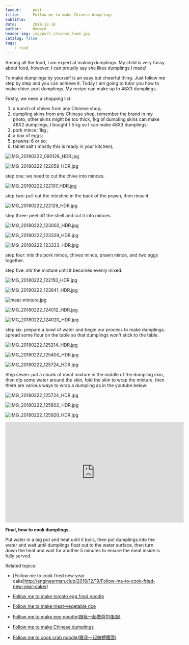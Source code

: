 ```yaml
---
layout:     post
title:      Follow me to make Chinese dumplings
subtitle:   
date:       2018-12-18
author:     Howard
header-img: img/post_chinese_food.jpg
catalog: false
tags:
    - food
---
```


Among all the food, I am expert at making dumplings. My child is very fussy about food, however, I can proudly  say she likes dumplings I made!



To make dumplings by yourself is an easy but cheerful thing.  Just follow me step by step and you can achieve it.  Today I am going to tutor you how to make chive-port dumplings.  My recipe can make up to 48X3 dumplings.



Firstly, we need a shopping list:

1. a bunch of chives from any Chinese shop;
2. dumpling skins from any Chinese shop, remember the brand in my photo, other skins might be too thick, 1kg of dumpling skins can make 48X2 dumplings; I bought 1.5 kg so I can make 48X3 dumplings;
3. pork mince: 1kg ;
4. a box of eggs;
5. prawns: 6 or so;
6. tablet salt ( mostly this is ready in your kitchen);

![IMG_20180222_090128_HDR.jpg](https://steemitimages.com/DQmNqQ53kgPortLWkDW1NzybQzJXM94oFzcQy6XvbtnaazU/IMG_20180222_090128_HDR.jpg)

![IMG_20180222_122059_HDR.jpg](https://steemitimages.com/DQmSceKU5WAZt4EXfcse4Sx8Pjns9k1JxKCsuhAZtUdMUDV/IMG_20180222_122059_HDR.jpg)







step one: we need to  cut the chive into minces.

![IMG_20180222_122107_HDR.jpg](https://steemitimages.com/DQmQMqryzVrB5StVU59Gs72YFybpoyTFRC3d1n9LZoUxfLF/IMG_20180222_122107_HDR.jpg)



step two:  pull out the intestine in the back of the prawn, then rinse it.

![IMG_20180222_122129_HDR.jpg](https://steemitimages.com/DQmVRSf4gYXcJ2QRApzNjCSxm768v6GQiSbYgtG9FDeTmBa/IMG_20180222_122129_HDR.jpg)





step three: peel off the shell and cut it into minces.


![IMG_20180222_123002_HDR.jpg](https://steemitimages.com/DQmUuF6EEAXfTHTyB6W2GszchLbmgLk87RT3JdjRoz3SMtR/IMG_20180222_123002_HDR.jpg)


![IMG_20180222_123329_HDR.jpg](https://steemitimages.com/DQmS3sNAiK5Bv7EiJuvP8nXcdVCrXnB461As37ueY1GArzn/IMG_20180222_123329_HDR.jpg)



![IMG_20180222_123333_HDR.jpg](https://steemitimages.com/DQmeUuvH4DXnZ7evu8cGjsMY7HbmzLenjWW7SGkMgtBv8Lb/IMG_20180222_123333_HDR.jpg)



step four:  mix the pork mince, chives mince, prawn mince, and two eggs together. 

step five:  stir the mixture until it becomes evenly mixed.

![IMG_20180222_122150_HDR.jpg](https://steemitimages.com/DQmRQbAc6ajFTin1zVmBKEFgVWodexxshujfmqShXcAtnpp/IMG_20180222_122150_HDR.jpg)

![IMG_20180222_123641_HDR.jpg](https://steemitimages.com/DQmdLSCCb2G7yG6HvBMQLTAmZZafRoYMkWEAhZfuWAVT9i4/IMG_20180222_123641_HDR.jpg)





![meat-mixture.jpg](https://steemitimages.com/DQmYPJ26ySsUqNWLPMrjUuUAQjvzaqbxBaytueK8HVhRAAy/meat-mixture.jpg)



![IMG_20180222_124012_HDR.jpg](https://steemitimages.com/DQmetpJfcJj5TkquEbLJ4b1VqDwXV4g6hr4UemULgCs9L1c/IMG_20180222_124012_HDR.jpg)



![IMG_20180222_124020_HDR.jpg](https://steemitimages.com/DQmUx1iRdxrW9Qo9zuN57dCCedkgLMibhRSVLKdKshihwdE/IMG_20180222_124020_HDR.jpg)



step six: prepare a bowl of water and begin our process to make dumplings. spread some flour on the table so that dumplings won't stick to the table.

![IMG_20180222_125214_HDR.jpg](https://steemitimages.com/DQmVfXH6KYcfSwz7SRqGHqPAckvUm7ayf4ddkCvSHPPg8wk/IMG_20180222_125214_HDR.jpg)




![IMG_20180222_125400_HDR.jpg](https://steemitimages.com/DQmSJbTgKG2mFVENfUVdWhSnH198BcjLttwm2ktBKQwxSFb/IMG_20180222_125400_HDR.jpg)



![IMG_20180222_125724_HDR.jpg](https://steemitimages.com/DQmaP7vXzJcRPLZJU3hRN5Gv7xDz3dYyuC1eQkpfWxzdpWk/IMG_20180222_125724_HDR.jpg)



Step seven:  put a chunk of meat mixture in the middle of the dumpling skin, then dip some water around the skin, fold the skin to wrap the mixture, then there are various ways to wrap a dumpling as in the youtube below:



![IMG_20180222_125724_HDR.jpg](https://steemitimages.com/DQmaP7vXzJcRPLZJU3hRN5Gv7xDz3dYyuC1eQkpfWxzdpWk/IMG_20180222_125724_HDR.jpg)

![IMG_20180222_125802_HDR.jpg](https://steemitimages.com/DQmZ9FajFvVG3izH3RGjsqwSbG54v4uF6qqLHDFwc4ukJ5c/IMG_20180222_125802_HDR.jpg)

![IMG_20180222_125926_HDR.jpg](https://steemitimages.com/DQmR9McVwiBDqpRTcDpotAc9nBx1qd2qrsYQMjx5S7mnZiK/IMG_20180222_125926_HDR.jpg)



<iframe width="560" height="315" src="https://www.youtube.com/embed/Aq2wk-7UvNg" frameborder="0" allow="accelerometer; autoplay; encrypted-media; gyroscope; picture-in-picture" allowfullscreen></iframe>



**Final, how to cook dumplings.**

Put water in a big pot and heat until it boils, then put dumplings into the water and wait until dumplings float out to the water surface, then turn down the heat and wait for another 5 minutes to ensure the meat inside is fully served.



Related topics:


- [Follow me to cook fried new year cake]http://engineerman.club/2018/12/19/Follow-me-to-cook-fried-new-year-cake/)

- [Follow me to make tomato egg fried noodle](http://engineerman.club/2018/12/18/Follow-me-to-make-tomato-egg-fried-noodle/)

- [Follow me to make meat-vegetable rice](http://engineerman.club/2018/12/18/Follow-me-to-make-meat-vegetable-rice/)

- [Follow me to make egg noodle(跟我一起做荷包蛋面)](http://engineerman.club/2018/12/18/Follow-me-to-make-egg-noodle(%E8%B7%9F%E6%88%91%E4%B8%80%E8%B5%B7%E5%81%9A%E8%8D%B7%E5%8C%85%E8%9B%8B%E9%9D%A2)/)

- [Follow me to make Chinese dumplings](http://engineerman.club/2018/12/18/Follow-me-to-make-Chinese-dumplings/)

- [Follow me to cook crab noodle(跟我一起做螃蟹面)](http://engineerman.club/2018/12/18/Follow-me-to-cook-crab-noodle(%E8%B7%9F%E6%88%91%E4%B8%80%E8%B5%B7%E5%81%9A%E8%9E%83%E8%9F%B9%E9%9D%A2)/)
